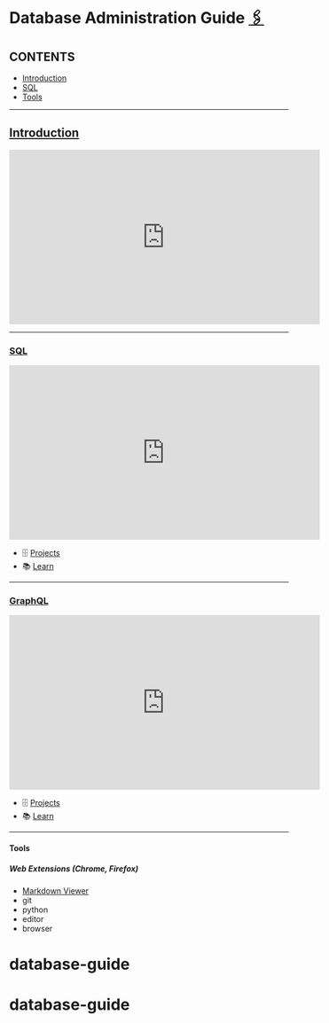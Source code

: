 <link rel="stylesheet" href="https://unpkg.com/@picocss/pico@1.*/css/pico.min.css">

# Database Administration Guide [🖇️](./src/index.html)

## CONTENTS

- [Introduction](#about)
- [SQL](#sql)
- [Tools](#tools)

---

## [Introduction](#about)

<iframe width="560" height="315" src="https://www.youtube.com/embed/W2Z7fbCLSTw" title="YouTube video player" frameborder="0" allow="accelerometer; autoplay; clipboard-write; encrypted-media;about gyroscope; picture-in-picture; web-share" allowfullscreen></iframe>

---

### [SQL](#sql)

<iframe width="560" height="315" src="https://www.youtube.com/embed/zsjvFFKOm3c" title="YouTube video player" frameborder="0" allow="accelerometer; autoplay; clipboard-write; encrypted-media; gyroscope; picture-in-picture; web-share" allowfullscreen></iframe>

- 🗄️ [Projects](https://github.com/topics/sql)
- 📚 [Learn](https://www.w3schools.com/MySQL/default.asp)

---

### [GraphQL](#graphql)

<iframe width="560" height="315" src="https://www.youtube.com/embed/eIQh02xuVw4" title="YouTube video player" frameborder="0" allow="accelerometer; autoplay; clipboard-write; encrypted-media; gyroscope; picture-in-picture; web-share" allowfullscreen></iframe>

- 🗄️ [Projects](https://github.com/topics/graphql)
- 📚 [Learn](https://graphql.org/learn/)

---

#### Tools

##### Web Extensions (Chrome, Firefox)

- [Markdown Viewer](https://github.com/simov/markdown-viewer#readme)
- git
- python
- editor
- browser
# database-guide
# database-guide
